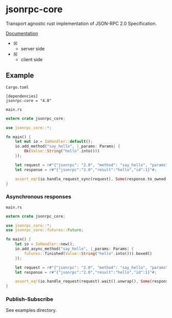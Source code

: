 # jsonrpc-core
Transport agnostic rust implementation of JSON-RPC 2.0 Specification.

[Documentation](http://paritytech.github.io/jsonrpc/jsonrpc_core/index.html)

- [x] - server side
- [x] - client side

## Example

`Cargo.toml`


```
[dependencies]
jsonrpc-core = "4.0"
```

`main.rs`

```rust
extern crate jsonrpc_core;

use jsonrpc_core::*;

fn main() {
	let mut io = IoHandler::default();
	io.add_method("say_hello", |_params: Params| {
		Ok(Value::String("hello".into()))
	});

	let request = r#"{"jsonrpc": "2.0", "method": "say_hello", "params": [42, 23], "id": 1}"#;
	let response = r#"{"jsonrpc":"2.0","result":"hello","id":1}"#;

	assert_eq!(io.handle_request_sync(request), Some(response.to_owned()));
}
```

### Asynchronous responses

`main.rs`

```rust
extern crate jsonrpc_core;

use jsonrpc_core::*;
use jsonrpc_core::futures::Future;

fn main() {
	let io = IoHandler::new();
	io.add_async_method("say_hello", |_params: Params| {
		futures::finished(Value::String("hello".into())).boxed()
	});

	let request = r#"{"jsonrpc": "2.0", "method": "say_hello", "params": [42, 23], "id": 1}"#;
	let response = r#"{"jsonrpc":"2.0","result":"hello","id":1}"#;

	assert_eq!(io.handle_request(request).wait().unwrap(), Some(response.to_owned()));
}
```

### Publish-Subscribe
See examples directory.
